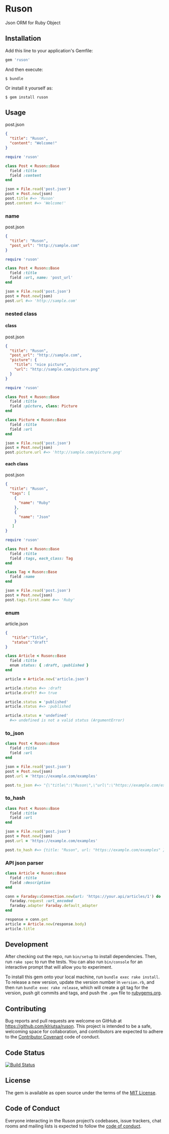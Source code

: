 # Ruson

Json ORM for Ruby Object

## Installation

Add this line to your application's Gemfile:

```ruby
gem 'ruson'
```

And then execute:

    $ bundle

Or install it yourself as:

    $ gem install ruson

## Usage

post.json
```json
{
  "title": "Ruson",
  "content": "Welcome!"
}
```

```ruby
require 'ruson'

class Post < Ruson::Base  
  field :title
  field :content
end

json = File.read('post.json')
post = Post.new(json)
post.title #=> 'Ruson'
post.content #=> 'Welcome!'
```

### name

post.json
```json
{
  "title": "Ruson",
  "post_url": "http://sample.com"
}
```

```ruby
require 'ruson'

class Post < Ruson::Base
  field :title
  field :url, name: 'post_url'
end

json = File.read('post.json')
post = Post.new(json)
post.url #=> 'http://sample.com'
```

### nested class

#### class

post.json
```json
{
  "title": "Ruson",
  "post_url": "http://sample.com",
  "picture": {
    "title": "nice picture",
    "url": "http://sample.com/picture.png"
  }
}
```

```ruby
require 'ruson'

class Post < Ruson::Base
  field :title
  field :picture, class: Picture
end

class Picture < Ruson::Base
  field :title
  field :url
end

json = File.read('post.json')
post = Post.new(json)
post.picture.url #=> 'http://sample.com/picture.png'
```

#### each class

post.json
```json
{
  "title": "Ruson",
  "tags": [
    {
      "name": "Ruby"
    },
    {
      "name": "Json"
    }
   ]
}
```

```ruby
require 'ruson'

class Post < Ruson::Base
  field :title
  field :tags, each_class: Tag
end

class Tag < Ruson::Base
  field :name
end

json = File.read('post.json')
post = Post.new(json)
post.tags.first.name #=> 'Ruby'
```

### enum

article.json
```json
{  
   "title":"Title",
   "status":"draft"
}
```

```ruby
class Article < Ruson::Base
  field :title
  enum status: { :draft, :published }
end

article = Article.new('article.json')

article.status #=> :draft
article.draft? #=> true

article.status = 'published'
article.status #=> :published

article.status = 'undefined'
  #=> undefined is not a valid status (ArgumentError)
```

### to_json

```ruby
class Post < Ruson::Base
  field :title
  field :url
end

json = File.read('post.json')
post = Post.new(json)
post.url = 'https://example.com/examples'

post.to_json #=> "{\"title\":\"Ruson\",\"url\":\"https://example.com/examples\"}"
```

### to_hash

```ruby
class Post < Ruson::Base
  field :title
  field :url
end

json = File.read('post.json')
post = Post.new(json)
post.url = 'https://example.com/examples'

post.to_hash #=> {title: "Ruson", url: "https://example.com/examples" }
```

### API json parser

```ruby
class Article < Ruson::Base
  field :title
  field :description
end

conn = Faraday::Connection.new(url: 'https://your.api/articles/1') do |faraday|
  faraday.request :url_encoded
  faraday.adapter Faraday.default_adapter
end

response = conn.get
article = Article.new(response.body)
article.title
```

## Development

After checking out the repo, run `bin/setup` to install dependencies. Then, run `rake spec` to run the tests. You can also run `bin/console` for an interactive prompt that will allow you to experiment.

To install this gem onto your local machine, run `bundle exec rake install`. To release a new version, update the version number in `version.rb`, and then run `bundle exec rake release`, which will create a git tag for the version, push git commits and tags, and push the `.gem` file to [rubygems.org](https://rubygems.org).

## Contributing

Bug reports and pull requests are welcome on GitHub at https://github.com/klriutsa/ruson. This project is intended to be a safe, welcoming space for collaboration, and contributors are expected to adhere to the [Contributor Covenant](http://contributor-covenant.org) code of conduct.

## Code Status

[![Build Status](https://travis-ci.org/klriutsa/ruson.svg?branch=master)](https://travis-ci.org/klriutsa/ruson)

## License

The gem is available as open source under the terms of the [MIT License](http://opensource.org/licenses/MIT).

## Code of Conduct

Everyone interacting in the Ruson project’s codebases, issue trackers, chat rooms and mailing lists is expected to follow the [code of conduct](https://github.com/[USERNAME]/ruson/blob/master/CODE_OF_CONDUCT.md).
